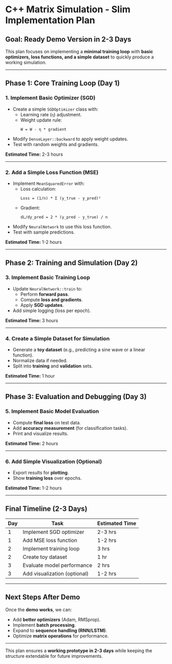 # C++ Matrix Simulation - Slim Implementation Plan

## **Goal: Ready Demo Version in 2-3 Days**
This plan focuses on implementing a **minimal training loop** with **basic optimizers, loss functions, and a simple dataset** to quickly produce a working simulation.

---

## **Phase 1: Core Training Loop (Day 1)**

### **1. Implement Basic Optimizer (SGD)**
- Create a simple `SGDOptimizer` class with:
  - Learning rate (`η`) adjustment.
  - Weight update rule:
    ```
    W = W - η * gradient
    ```
- Modify `DenseLayer::backward` to apply weight updates.
- Test with random weights and gradients.

**Estimated Time:** 2-3 hours

---

### **2. Add a Simple Loss Function (MSE)**
- Implement `MeanSquaredError` with:
  - Loss calculation:
    ```
    Loss = (1/n) * Σ (y_true - y_pred)²
    ```
  - Gradient:
    ```
    dL/dy_pred = 2 * (y_pred - y_true) / n
    ```
- Modify `NeuralNetwork` to use this loss function.
- Test with sample predictions.

**Estimated Time:** 1-2 hours

---

## **Phase 2: Training and Simulation (Day 2)**

### **3. Implement Basic Training Loop**
- Update `NeuralNetwork::train` to:
  - Perform **forward pass**.
  - Compute **loss and gradients**.
  - Apply **SGD updates**.
- Add simple logging (loss per epoch).

**Estimated Time:** 3 hours

---

### **4. Create a Simple Dataset for Simulation**
- Generate a **toy dataset** (e.g., predicting a sine wave or a linear function).
- Normalize data if needed.
- Split into **training** and **validation** sets.

**Estimated Time:** 1 hour

---

## **Phase 3: Evaluation and Debugging (Day 3)**

### **5. Implement Basic Model Evaluation**
- Compute **final loss** on test data.
- Add **accuracy measurement** (for classification tasks).
- Print and visualize results.

**Estimated Time:** 2 hours

---

### **6. Add Simple Visualization (Optional)**
- Export results for **plotting**.
- Show **training loss** over epochs.

**Estimated Time:** 1-2 hours  

---

## **Final Timeline (2-3 Days)**

| Day | Task | Estimated Time |
|-----|------|---------------|
| 1 | Implement SGD optimizer | 2-3 hrs |
| 1 | Add MSE loss function | 1-2 hrs |
| 2 | Implement training loop | 3 hrs |
| 2 | Create toy dataset | 1 hr |
| 3 | Evaluate model performance | 2 hrs |
| 3 | Add visualization (optional) | 1-2 hrs |

---

## **Next Steps After Demo**
Once the **demo works**, we can:
- Add **better optimizers** (Adam, RMSprop).
- Implement **batch processing**.
- Expand to **sequence handling (RNN/LSTM)**.
- Optimize **matrix operations** for performance.

---

This plan ensures a **working prototype in 2-3 days** while keeping the structure extendable for future improvements.
